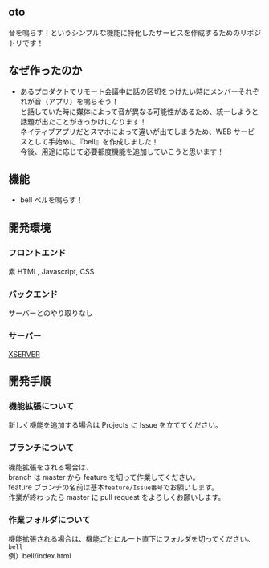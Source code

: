 ## oto

音を鳴らす！というシンプルな機能に特化したサービスを作成するためのリポジトリです！

## なぜ作ったのか

- あるプロダクトでリモート会議中に話の区切をつけたい時にメンバーそれぞれが音（アプリ）を鳴らそう！  
  と話していた時に媒体によって音が異なる可能性があるため、統一しようと話題が出たことがきっかけになります！  
  ネイティブアプリだとスマホによって違いが出てしまうため、WEB サービスとして手始めに『bell』を作成しました！  
  今後、用途に応じて必要都度機能を追加していこうと思います！

## 機能

- bell
  ベルを鳴らす！

## 開発環境

### フロントエンド

素 HTML, Javascript, CSS

### バックエンド

サーバーとのやり取りなし

### サーバー

[XSERVER](https://www.xserver.ne.jp/)

## 開発手順

### 機能拡張について

新しく機能を追加する場合は Projects に Issue を立ててください。

### ブランチについて

機能拡張をされる場合は、  
branch は master から feature を切って作業してください。  
feature ブランチの名前は基本`feature/Issue番号`でお願いします。  
作業が終わったら master に pull request をよろしくお願いします。

### 作業フォルダについて

機能拡張される場合は、機能ごとにルート直下にフォルダを切ってください。  
`bell`  
例）bell/index.html

